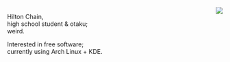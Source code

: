 
<a href="https://github.com/anuraghazra/github-readme-stats">
  <img align="right" src="https://github-readme-stats.vercel.app/api?username=rakino&count_private=true&show_icons=true&theme=buefy" />
</a>

Hilton Chain, <br>
high school student & otaku; <br>
weird.<br>

Interested in free software; <br>
currently using Arch Linux + KDE.
